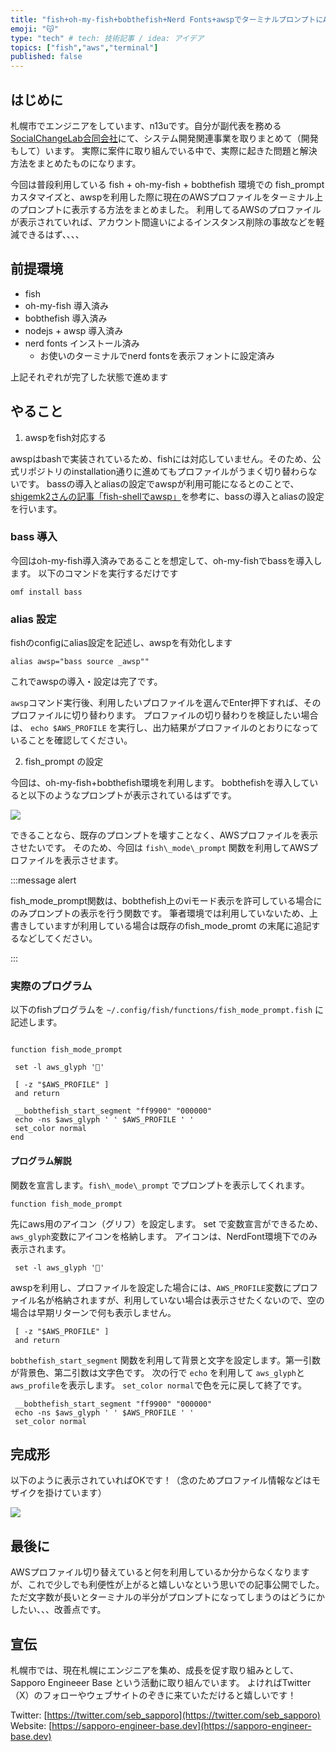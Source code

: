 ```yaml
---
title: "fish+oh-my-fish+bobthefish+Nerd Fonts+awspでターミナルプロンプトにAWSのプロファイルを表示して事故を回避する"
emoji: "😽"
type: "tech" # tech: 技術記事 / idea: アイデア
topics: ["fish","aws","terminal"]
published: false
---
```


## はじめに

札幌市でエンジニアをしています、n13uです。自分が副代表を務める[SocialChangeLab合同会社](https://socialchangelab.jp)にて、システム開発関連事業を取りまとめて（開発もして）います。
実際に案件に取り組んでいる中で、実際に起きた問題と解決方法をまとめたものになります。

今回は普段利用している fish + oh-my-fish + bobthefish 環境での fish\_prompt カスタマイズと、awspを利用した際に現在のAWSプロファイルをターミナル上のプロンプトに表示する方法をまとめました。
利用してるAWSのプロファイルが表示されていれば、アカウント間違いによるインスタンス削除の事故などを軽減できるはず、、、、

## 前提環境

- fish
- oh-my-fish 導入済み
- bobthefish 導入済み
- nodejs + awsp 導入済み
- nerd fonts インストール済み
    - お使いのターミナルでnerd fontsを表示フォントに設定済み

上記それぞれが完了した状態で進めます

## やること

1. awspをfish対応する

awspはbashで実装されているため、fishには対応していません。そのため、公式リポジトリのinstallation通りに進めてもプロファイルがうまく切り替わらないです。
bassの導入とaliasの設定でawspが利用可能になるとのことで、[shigemk2さんの記事「fish-shellでawsp」](https://www.shigemk2.com/entry/2022/02/02/222851)を参考に、bassの導入とaliasの設定を行います。


### bass 導入

今回はoh-my-fish導入済みであることを想定して、oh-my-fishでbassを導入します。
以下のコマンドを実行するだけです

```fish
omf install bass
```

### alias 設定

fishのconfigにalias設定を記述し、awspを有効化します

```fish:~/.config/fish/config.fish
alias awsp="bass source _awsp""
```

これでawspの導入・設定は完了です。

`awsp`コマンド実行後、利用したいプロファイルを選んでEnter押下すれば、そのプロファイルに切り替わります。
プロファイルの切り替わりを検証したい場合は、 `echo $AWS_PROFILE` を実行し、出力結果がプロファイルのとおりになっていることを確認してください。

2. fish\_prompt の設定

今回は、oh-my-fish+bobthefish環境を利用します。
bobthefishを導入していると以下のようなプロンプトが表示されているはずです。

![](https://storage.googleapis.com/zenn-user-upload/3f2e9ed432df-20231203.png)

できることなら、既存のプロンプトを壊すことなく、AWSプロファイルを表示させたいです。
そのため、今回は `fish\_mode\_prompt` 関数を利用してAWSプロファイルを表示させます。

:::message alert

fish\_mode\_prompt関数は、bobthefish上のviモード表示を許可している場合にのみプロンプトの表示を行う関数です。
筆者環境では利用していないため、上書きしていますが利用している場合は既存のfish\_mode\_promt の末尾に追記するなどしてください。

:::

### 実際のプログラム

以下のfishプログラムを `~/.config/fish/functions/fish_mode_prompt.fish` に記述します。

```fish:~/.config/fish/functions/fish_mode_prompt.fish

function fish_mode_prompt
 
 set -l aws_glyph ''

 [ -z "$AWS_PROFILE" ]
 and return

 __bobthefish_start_segment "ff9900" "000000" 
 echo -ns $aws_glyph ' ' $AWS_PROFILE ' '
 set_color normal
end
```

#### プログラム解説

関数を宣言します。`fish\_mode\_prompt` でプロンプトを表示してくれます。

```fish
function fish_mode_prompt
```

先にaws用のアイコン（グリフ）を設定します。
set で変数宣言ができるため、`aws_glyph`変数にアイコンを格納します。
アイコンは、NerdFont環境下でのみ表示されます。

```fish
 set -l aws_glyph ''
```

awspを利用し、プロファイルを設定した場合には、`AWS_PROFILE`変数にプロファイル名が格納されますが、利用していない場合は表示させたくないので、空の場合は早期リターンで何も表示しません。

```fish
 [ -z "$AWS_PROFILE" ]
 and return
```

`bobthefish_start_segment` 関数を利用して背景と文字を設定します。第一引数が背景色、第二引数は文字色です。
次の行で `echo` を利用して `aws_glyph`と`aws_profile`を表示します。
`set_color normal`で色を元に戻して終了です。

```fish
 __bobthefish_start_segment "ff9900" "000000" 
 echo -ns $aws_glyph ' ' $AWS_PROFILE ' '
 set_color normal
```

## 完成形

以下のように表示されていればOKです！（念のためプロファイル情報などはモザイクを掛けています）

![](https://storage.googleapis.com/zenn-user-upload/6517629c3aac-20231203.png)

## 最後に

AWSプロファイル切り替えていると何を利用しているか分からなくなりますが、これで少しでも利便性が上がると嬉しいなという思いでの記事公開でした。
ただ文字数が長いとターミナルの半分がプロンプトになってしまうのはどうにかしたい、、、改善点です。

## 宣伝

札幌市では、現在札幌にエンジニアを集め、成長を促す取り組みとして、Sapporo Engineeer Base という活動に取り組んでいます。
よければTwitter（X）のフォローやウェブサイトのぞきに来ていただけると嬉しいです！

Twitter: [https://twitter.com/seb_sapporo](https://twitter.com/seb_sapporo)
Website: [https://sapporo-engineer-base.dev](https://sapporo-engineer-base.dev)
